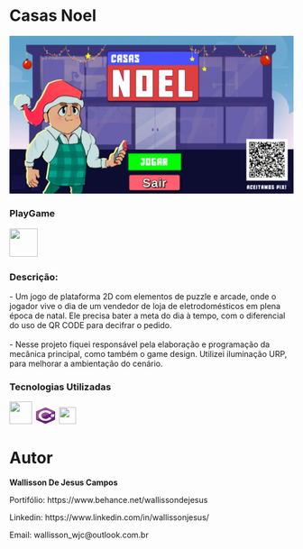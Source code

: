 <h1> Casas Noel </h1>
<img src="https://github.com/wallisson12/GameJam_1/blob/main/Capa%20(2).png?raw=true"></img> 

<h3><p><b>PlayGame</b></p></h3>
<a href="https://rhebe.itch.io/casas-noel">
 <img src="https://cdn.icon-icons.com/icons2/1147/PNG/512/1486486316-arrow-film-movie-play-player-start-video_81236.png" width="50" height="50"></img>
</a>
 
<h3>Descrição:</h3>
- Um jogo de plataforma 2D com elementos de puzzle e arcade, onde o jogador vive o dia de um vendedor de loja de eletrodomésticos em plena época de natal. Ele precisa bater a meta do dia à tempo, com o diferencial do uso de QR CODE para decifrar o pedido.
<br>
<br>
- Nesse projeto fiquei responsável pela elaboração e programação da mecânica principal, como também o game design. Utilizei iluminação URP, para melhorar a ambientação do cenário.


<h3>Tecnologias Utilizadas</h3>
  
  <p>
  <img  height="40" width="40" src="https://cdn.icon-icons.com/icons2/2248/PNG/128/unity_icon_136074.png">
  <img  height="30" width="40" src="https://raw.githubusercontent.com/devicons/devicon/master/icons/csharp/csharp-original.svg">
  <img  height="30" width="30" src="https://cdn.icon-icons.com/icons2/112/PNG/512/visual_studio_18908.png">
  </p>
  
  <h1>Autor</h1>
  
  <b>Wallisson De Jesus Campos</b>
  
  <p> Portifólio: https://www.behance.net/wallissondejesus </p>
  <p> Linkedin: https://www.linkedin.com/in/wallissonjesus/ </p>
  <p> Email: wallisson_wjc@outlook.com.br </p>
  
